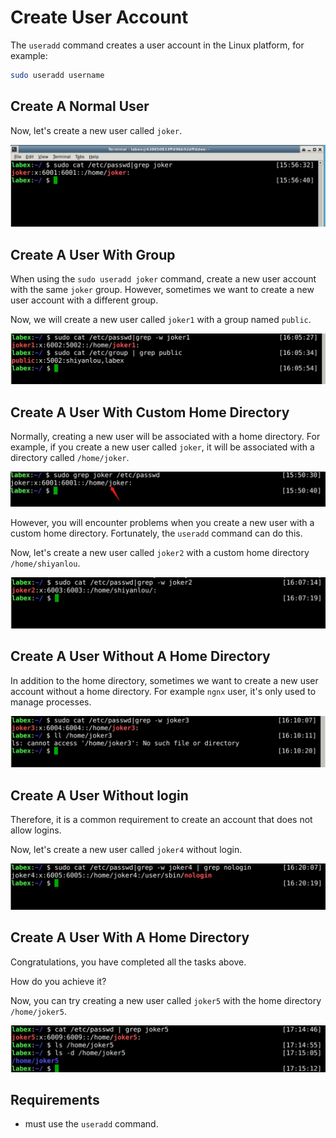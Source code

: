# Create User Account

The `useradd` command creates a user account in the Linux platform, for example:

```bash
sudo useradd username
```

## Create A Normal User

Now, let's create a new user called `joker`.

![challenge-account-management-1-1](assets/challenge-account-management-1-1.png)

## Create A User With Group

When using the `sudo useradd joker` command, create a new user account with the same `joker` group. However, sometimes we want to create a new user account with a different group.

Now, we will create a new user called `joker1` with a group named `public`.

![challenge-account-management-1-2](assets/challenge-account-management-1-2.png)

## Create A User With Custom Home Directory

Normally, creating a new user will be associated with a home directory. For example, if you create a new user called `joker`, it will be associated with a directory called `/home/joker`.

![challenge-account-management-1-3](assets/challenge-account-management-1-3.png)

However, you will encounter problems when you create a new user with a custom home directory. Fortunately, the `useradd` command can do this.

Now, let's create a new user called `joker2` with a custom home directory `/home/shiyanlou`.

![challenge-account-management-1-4](assets/challenge-account-management-1-4.png)

## Create A User Without A Home Directory

In addition to the home directory, sometimes we want to create a new user account without a home directory. For example `ngnx` user, it's only used to manage processes.

![challenge-account-management-1-5](assets/challenge-account-management-1-5.png)

## Create A User Without login

Therefore, it is a common requirement to create an account that does not allow logins.

Now, let's create a new user called `joker4` without login.

![challenge-account-management-1-6](assets/challenge-account-management-1-6.png)

## Create A User With A Home Directory

Congratulations, you have completed all the tasks above.

How do you achieve it?

Now, you can try creating a new user called `joker5` with the home directory `/home/joker5`.

![challenge-account-management-1-7](assets/challenge-account-management-1-7.png)

## Requirements

- must use the `useradd` command.
